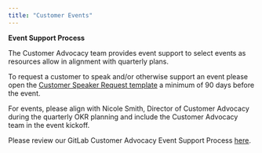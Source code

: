 ```yaml
---
title: "Customer Events"
---
```


**Event Support Process**

The Customer Advocacy team provides event support to select events as resources allow in alignment with quarterly plans.

To request a customer to speak and/or otherwise support an event please open the [Customer Speaker Request template](https://gitlab.com/gitlab-com/marketing/product-marketing/-/issues/new?issuable_template=customer-speaker-request) a minimum of 90 days before the event. 

For events, please align with Nicole Smith, Director of Customer Advocacy during the quarterly OKR planning and include the Customer Advocacy team in the event kickoff. 


Please review our GitLab Customer Advocacy Event Support Process [here](https://docs.google.com/presentation/d/1LJ1V51Psq6fmhen7FLRGVbzc5n7y4CUrtaYGZazH-uA/edit#slide=id.g2cfaeb0ced0_0_455).
